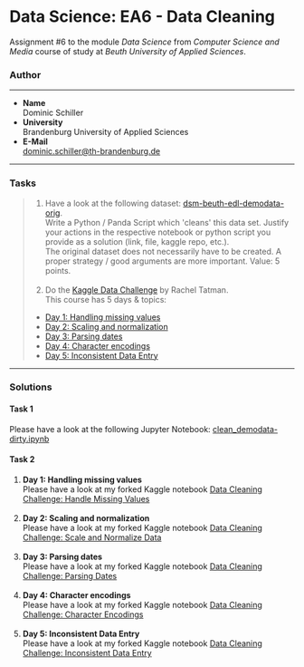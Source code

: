 # Data Science: EA6 - Data Cleaning
Assignment #6 to the module *Data Science* from *Computer Science and Media* course of study at *Beuth University of Applied Sciences*.

### Author
-----------
* **Name**<br />Dominic Schiller<br />
* **University**<br />Brandenburg University of Applied Sciences<br />
* **E-Mail**<br />dominic.schiller@th-brandenburg.de

---------
### Tasks
> 1. Have a look at the following dataset: [dsm-beuth-edl-demodata-orig](https://github.com/edlich/eternalrepo/blob/master/DS-WAHLFACH/dsm-beuth-edl-demodata-dirty.csv).<br />
> Write a Python / Panda Script which 'cleans' this data set. Justify your actions in the respective notebook or python script you provide as a solution (link, file, kaggle repo, etc.).<br />
> The original dataset does not necessarily have to be created. A proper strategy / good arguments are more important. Value: 5 points.<br /><br />
> 2. Do the [Kaggle Data Challenge](https://mailchi.mp/kaggle.com/5-day-data-challenge-data-cleaning-day-1?e=08afe8bf5d) by Rachel Tatman.<br />
> This course has 5 days & topics:<br />
>   *  [Day 1: Handling missing values](https://www.kaggle.com/rtatman/data-cleaning-challenge-handling-missing-values)
>   *  [Day 2: Scaling and normalization](https://www.kaggle.com/rtatman/data-cleaning-challenge-scale-and-normalize-data)
>   *  [Day 3: Parsing dates](https://www.kaggle.com/rtatman/data-cleaning-challenge-parsing-dates/)
>   *  [Day 4: Character encodings](https://www.kaggle.com/rtatman/data-cleaning-challenge-character-encodings/)
>   *  [Day 5: Inconsistent Data Entry](https://www.kaggle.com/rtatman/data-cleaning-challenge-inconsistent-data-entry/)

-----
### Solutions
#### Task 1
Please have a look at the following Jupyter Notebook: [clean_demodata-dirty.ipynb](https://github.com/dominicSchiller/DataScience_EA6_DataCleaning_Excercise/blob/develop/clean_demodata-dirty.ipynb)
#### Task 2
1. **Day 1: Handling missing values**<br />Please have a look at my forked Kaggle notebook [Data Cleaning Challenge: Handle Missing Values](https://www.kaggle.com/dominicschiller/data-cleaning-challenge-handle-missing-values)<br /><br />
2. **Day 2: Scaling and normalization**<br />Please have a look at my forked Kaggle notebook [Data Cleaning Challenge: Scale and Normalize Data](https://www.kaggle.com/dominicschiller/data-cleaning-challenge-scale-and-normalize-data)<br /><br />
3. **Day 3: Parsing dates**<br />Please have a look at my forked Kaggle notebook [Data Cleaning Challenge: Parsing Dates](https://www.kaggle.com/dominicschiller/data-cleaning-challenge-parsing-dates-1)<br /><br />
4. **Day 4: Character encodings**<br />Please have a look at my forked Kaggle notebook [Data Cleaning Challenge: Character Encodings](https://www.kaggle.com/dominicschiller/data-cleaning-challenge-character-encodings)<br /><br />
5. **Day 5: Inconsistent Data Entry**<br />Please have a look at my forked Kaggle notebook [Data Cleaning Challenge: Inconsistent Data Entry](https://www.kaggle.com/dominicschiller/data-cleaning-challenge-inconsistent-data-entry)

